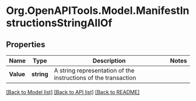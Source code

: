 # Org.OpenAPITools.Model.ManifestInstructionsStringAllOf

## Properties

| Name      | Type       | Description                                                    | Notes |
| --------- | ---------- | -------------------------------------------------------------- | ----- |
| **Value** | **string** | A string representation of the instructions of the transaction |

[[Back to Model list]](../README.md#documentation-for-models)
[[Back to API list]](../README.md#documentation-for-api-endpoints)
[[Back to README]](../README.md)
